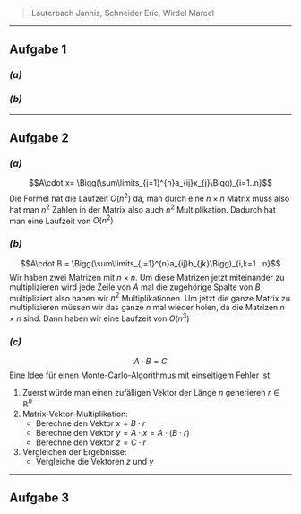 > Lauterbach Jannis, Schneider Eric, Wirdel Marcel
---
## Aufgabe 1
### _(a)_
### _(b)_

---
## Aufgabe 2
### _(a)_
$$A\cdot x= \Bigg(\sum\limits_{j=1}^{n}a_{ij}x_{j}\Bigg)_{i=1..n}$$
Die Formel hat die Laufzeit $O(n^2)$ da, man durch eine $n\times n$ Matrix muss also hat man $n^{2}$ Zahlen in der Matrix also auch $n^2$ Multiplikation. Dadurch hat man eine Laufzeit von $O(n^2)$ 
### _(b)_
$$A\cdot B = \Bigg(\sum\limits_{j=1}^{n}a_{ij}b_{jk}\Bigg)_{i,k=1...n}$$
Wir haben zwei Matrizen mit $n\times n$. Um diese Matrizen jetzt miteinander zu multiplizieren wird jede Zeile von $A$ mal die zugehörige Spalte von $B$ multipliziert also haben wir $n^2$ Multiplikationen. Um jetzt die ganze Matrix zu multiplizieren müssen wir das ganze $n$ mal wieder holen, da die Matrizen $n\times n$ sind. Dann haben wir eine Laufzeit von $O(n^3)$ 
### _(c)_
$$A\cdot B =C$$
Eine Idee für einen Monte-Carlo-Algorithmus mit einseitigem Fehler ist:

1. Zuerst würde man einen zufälligen Vektor der Länge $n$ generieren $r\in\mathbb{R}^n$ 
2. Matrix-Vektor-Multiplikation:
	- Berechne den Vektor $x=B\cdot r$
	- Berechne den Vektor $y=A\cdot x= A\cdot(B\cdot r)$ 
	- Berechne den Vektor $z=C\cdot r$ 
3. Vergleichen der Ergebnisse:
	- Vergleiche die Vektoren $z$ und $y$ 


---
## Aufgabe 3